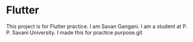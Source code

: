 # Flutter
This project is for Flutter practice. I am Savan Gangani. I am a student at P. P. Savani University. I made this for practice purpose.git